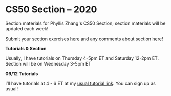# CS50 Section – 2020

Section materials for Phyllis Zhang's CS50 Section; section materials will be updated each week!

Submit your section exercises [here](https://tinyurl.com/phyllis-cs50) and any comments about section [here](https://forms.gle/koorRMX7DvbjHrcSA)!

**Tutorials & Section**

Usually, I have tutorials on Thursday 4-5pm ET and Saturday 12-2pm ET. Section will be on Wednesday 3-5pm ET

**09/12 Tutorials**

I’ll have tutorials at 4 - 6 ET at my [usual tutorial link](https://vault.cs50.io/a9978f07-6ad0-4c9d-a29e-0c2468e6d124). You can sign up as usual! 
